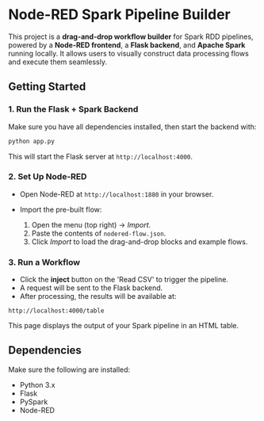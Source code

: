 # Node-RED Spark Pipeline Builder

This project is a **drag-and-drop workflow builder** for Spark RDD pipelines, powered by a **Node-RED frontend**, a **Flask backend**, and **Apache Spark** running locally. It allows users to visually construct data processing flows and execute them seamlessly.

## Getting Started

### 1. Run the Flask + Spark Backend

Make sure you have all dependencies installed, then start the backend with:

```bash
python app.py
```

This will start the Flask server at `http://localhost:4000`.

### 2. Set Up Node-RED

- Open Node-RED at `http://localhost:1880` in your browser.
- Import the pre-built flow:

  1. Open the menu (top right) → *Import*.
  2. Paste the contents of `nodered-flow.json`.
  3. Click *Import* to load the drag-and-drop blocks and example flows.

### 3. Run a Workflow

- Click the **inject** button on the 'Read CSV' to trigger the pipeline.
- A request will be sent to the Flask backend.
- After processing, the results will be available at:

```
http://localhost:4000/table
```

This page displays the output of your Spark pipeline in an HTML table.

## Dependencies

Make sure the following are installed:

- Python 3.x
- Flask
- PySpark
- Node-RED
